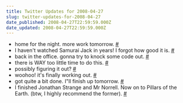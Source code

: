 ```yaml
---
title: Twitter Updates for 2008-04-27
slug: twitter-updates-for-2008-04-27
date_published: 2008-04-27T22:59:59.000Z
date_updated: 2008-04-27T22:59:59.000Z
---
```


- home for the night. more work tomorrow. [#](http://twitter.com/joelgoodman/statuses/797746755)
- I haven't watched Samurai Jack in years! I forgot how good it is. [#](http://twitter.com/joelgoodman/statuses/797809703)
- back in the office. gonna try to knock some code out. [#](http://twitter.com/joelgoodman/statuses/798132771)
- there is WAY too little time to do this. [#](http://twitter.com/joelgoodman/statuses/798179409)
- possibly figuring it out? [#](http://twitter.com/joelgoodman/statuses/798219724)
- woohoo! it's finally working out. [#](http://twitter.com/joelgoodman/statuses/798264888)
- got quite a bit done. I"ll finish up tomorrow. [#](http://twitter.com/joelgoodman/statuses/798273322)
- I finished Jonathan Strange and Mr Norrell. Now on to Pillars of the Earth. (btw, I highly recommend the former). [#](http://twitter.com/joelgoodman/statuses/798319499)
